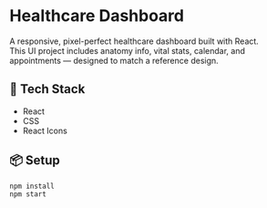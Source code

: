 # Healthcare Dashboard

A responsive, pixel-perfect healthcare dashboard built with React.  
This UI project includes anatomy info, vital stats, calendar, and appointments — designed to match a reference design.

## 🔧 Tech Stack

- React
- CSS
- React Icons

## 📦 Setup

```bash
npm install
npm start
